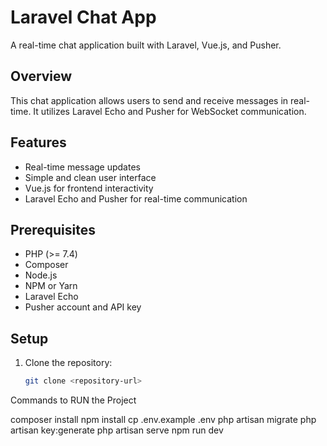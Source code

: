 # Laravel Chat App

A real-time chat application built with Laravel, Vue.js, and Pusher.

## Overview

This chat application allows users to send and receive messages in real-time. It utilizes Laravel Echo and Pusher for WebSocket communication.

## Features

- Real-time message updates
- Simple and clean user interface
- Vue.js for frontend interactivity
- Laravel Echo and Pusher for real-time communication

## Prerequisites

- PHP (>= 7.4)
- Composer
- Node.js
- NPM or Yarn
- Laravel Echo
- Pusher account and API key

## Setup

1. Clone the repository:

   ```bash
   git clone <repository-url>

Commands to RUN the Project

composer install
npm install
cp .env.example .env
php artisan migrate
php artisan key:generate
php artisan serve
npm run dev
